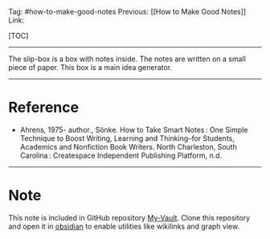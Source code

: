 Tag: #how-to-make-good-notes 
Previous: [[How to Make Good Notes]]
Link: 

[TOC]

---

The slip-box is a box with notes inside. The notes are written on a small piece of paper. This box is a main idea generator.

---

# Reference

- Ahrens, 1975- author., Sönke. How to Take Smart Notes : One Simple Technique to Boost Writing, Learning and Thinking–for Students, Academics and Nonfiction Book Writers. North Charleston, South Carolina : Createspace Independent Publishing Platform, n.d.

---

# Note

This note is included in GitHub repository [My-Vault](https://github.com/LittleD3092/My-Vault.git). Clone this repository and open it in [obsidian](https://obsidian.md/) to enable utilities like wikilinks and graph view.